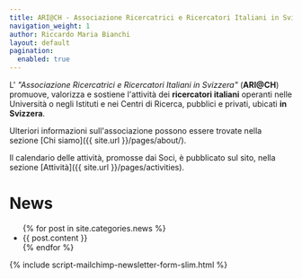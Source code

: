 ```yaml
---
title: ARI@CH - Associazione Ricercatrici e Ricercatori Italiani in Svizzera
navigation_weight: 1
author: Riccardo Maria Bianchi
layout: default
pagination:
  enabled: true
---
```


L' *"Associazione Ricercatrici e Ricercatori Italiani in Svizzera"* (**ARI@CH**) promuove, valorizza e sostiene l'attività dei **ricercatori italiani** operanti nelle Università o negli Istituti e nei Centri di Ricerca, pubblici e privati, ubicati **in Svizzera**.

Ulteriori informazioni sull'associazione possono essere trovate nella sezione [Chi siamo]({{ site.url }}/pages/about/).

Il calendario delle attività, promosse dai Soci, è pubblicato sul sito, nella sezione [Attività]({{ site.url }}/pages/activities).


# News


<div id="home">
  <!-- <ul class="posts">
    {% for post in site.categories.news %}
      <li><span>{{ post.date | date_to_string }}</span> &raquo; <a href="{{ site.baseurl }}{{ post.url }}">{{ post.title }}</a></li>
    {% endfor %}
  </ul> -->
  <ul class="posts">
    {% for post in site.categories.news %}
      <li>{{ post.content }}</li>
    {% endfor %}
  </ul>
</div>

{% include script-mailchimp-newsletter-form-slim.html %}
